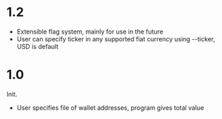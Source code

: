 # 1.2
- Extensible flag system, mainly for use in the future
- User can specify ticker in any supported fiat currency using --ticker, USD is default

# 1.0
Init.
- User specifies file of wallet addresses, program gives total value